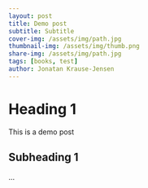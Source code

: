 ```yaml
---
layout: post
title: Demo post
subtitle: Subtitle
cover-img: /assets/img/path.jpg
thumbnail-img: /assets/img/thumb.png
share-img: /assets/img/path.jpg
tags: [books, test]
author: Jonatan Krause-Jensen
---
```


# Heading 1
This is a demo post

## Subheading 1
...
